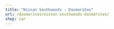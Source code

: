 ```yaml
---
title: "Nissan Southwoods - Dasmariñas"
url: /dasmarinas/nissan-southwoods-dasmarinas/
shop: car
---
```

